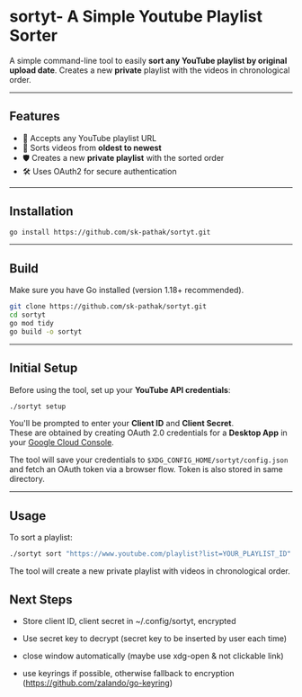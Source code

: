 # sortyt- A Simple Youtube Playlist Sorter

A simple command-line tool to easily **sort any YouTube playlist by original upload date**. Creates a new **private** playlist with the videos in chronological order.


---

## Features

- 🔗 Accepts any YouTube playlist URL
- 🧹 Sorts videos from **oldest to newest**  
- 🛡 Creates a new **private playlist** with the sorted order  
- 🛠 Uses OAuth2 for secure authentication  

---

## Installation

```bash
go install https://github.com/sk-pathak/sortyt.git
```

---

## Build

Make sure you have Go installed (version 1.18+ recommended).

```bash
git clone https://github.com/sk-pathak/sortyt.git
cd sortyt
go mod tidy
go build -o sortyt
```

---

## Initial Setup

Before using the tool, set up your **YouTube API credentials**:

```bash
./sortyt setup
```

You'll be prompted to enter your **Client ID** and **Client Secret**.  
These are obtained by creating OAuth 2.0 credentials for a **Desktop App** in your [Google Cloud Console](https://console.cloud.google.com/).

The tool will save your credentials to `$XDG_CONFIG_HOME/sortyt/config.json` and fetch an OAuth token via a browser flow. Token is also stored in same directory.

---

## Usage

To sort a playlist:

```bash
./sortyt sort "https://www.youtube.com/playlist?list=YOUR_PLAYLIST_ID"
```

The tool will create a new private playlist with videos in chronological order.

## Next Steps

- Store client ID, client secret in ~/.config/sortyt, encrypted
- Use secret key to decrypt (secret key to be inserted by user each time)
- close window automatically (maybe use xdg-open & not clickable link)

- use keyrings if possible, otherwise fallback to encryption (https://github.com/zalando/go-keyring)
